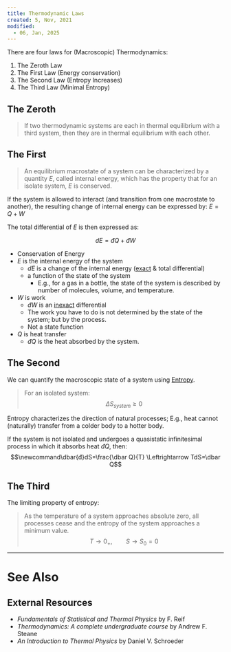 ```yaml
---
title: Thermodynamic Laws
created: 5, Nov, 2021
modified:
  - 06, Jan, 2025
---
```


There are four laws for (Macroscopic) Thermodynamics:

1. The Zeroth Law
2. The First Law (Energy conservation)
3. The Second Law (Entropy Increases)
3. The Third Law (Minimal Entropy)

## The Zeroth

> If two thermodynamic systems are each in thermal equilibrium with a third system, then they are in thermal equilibrium with each other.

## The First

> An equilibrium macrostate of a system can be characterized by a quantity $E$, called internal energy, which has the property that for an isolate system, $E$ is conserved.

If the system is allowed to interact (and transition from one macrostate to another), the resulting change of internal energy can be expressed by: $E = Q + W$

The total differential of $E$ is then expressed as:

$$\newcommand\dbar{đ} dE = \dbar Q + \dbar W$$

- Conservation of Energy
- $E$ is the internal energy of the system
  - $dE$ is a change of the internal energy ([exact](/maths/Differentials.md) & total differential)
  - a function of the state of the system
    - E.g., for a gas in a bottle, the state of the system is described by number of molecules, volume, and temperature.
- $W$ is work
  - $\newcommand\dbar{đ}\dbar W$ is an [inexact](/maths/Differentials.md) differential
  - The work you have to do is not determined by the state of the system; but by the process.
  - Not a state function
- $Q$ is heat transfer
  - $\newcommand\dbar{đ}\dbar Q$ is the heat absorbed by the system.


## The Second

We can quantify the macroscopic state of a system using [Entropy](/physics/Thermodynamics/Entropy.md).

>For an isolated system: $$\Delta S_{system} \geq 0$$

Entropy characterizes the direction of natural processes; E.g., heat cannot (naturally) transfer from a colder body to a hotter body.

If the system is not isolated and undergoes a quasistatic infinitesimal process in which it absorbs heat $\newcommand\dbar{đ}\dbar Q$, then:
$$\newcommand\dbar{đ}dS=\frac{\dbar Q}{T} \Leftrightarrow TdS=\dbar Q$$

## The Third

The limiting property of entropy:

> As the temperature of a system approaches absolute zero, all processes cease and the entropy of the system approaches a minimum value.  $$T\rightarrow 0_+,\qquad S\rightarrow S_0 = 0$$

---

# See Also

## External Resources

- *Fundamentals of Statistical and Thermal Physics* by F. Reif
- *Thermodynamics: A complete undergraduate course* by Andrew F. Steane
- *An Introduction to Thermal Physics* by Daniel V. Schroeder
